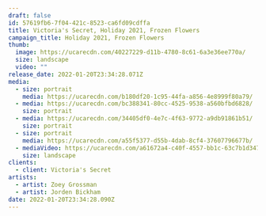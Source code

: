 ```yaml
---
draft: false
id: 57619fb6-7f04-421c-8523-ca6fd09cdffa
title: Victoria's Secret, Holiday 2021, Frozen Flowers
campaign_title: Holiday 2021, Frozen Flowers
thumb:
  image: https://ucarecdn.com/40227229-d11b-4780-8c61-6a3e36ee770a/
  size: landscape
  video: ""
release_date: 2022-01-20T23:34:28.071Z
media:
  - size: portrait
    media: https://ucarecdn.com/b180df20-1c95-44fa-a856-4e8999f80a79/
  - media: https://ucarecdn.com/bc388341-80cc-4525-9538-a560bfbd6828/
    size: portrait
  - media: https://ucarecdn.com/34405df0-4e7c-4f63-9772-a9db91861b51/
    size: portrait
  - size: portrait
    media: https://ucarecdn.com/a55f5377-d55b-4dab-8cf4-37607796677b/
  - mediaVideo: https://ucarecdn.com/a61672a4-c40f-4557-bb1c-63c7b1d3472b/
    size: landscape
clients:
  - client: Victoria's Secret
artists:
  - artist: Zoey Grossman
  - artist: Jorden Bickham
date: 2022-01-20T23:34:28.090Z
---
```

